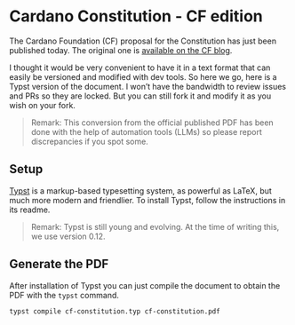 # Cardano Constitution - CF edition

The Cardano Foundation (CF) proposal for the Constitution has just been published today.
The original one is [available on the CF blog][cf-blog].

[cf-blog]: https://cardanofoundation.org/blog/proposal-for-cardano-constitution

I thought it would be very convenient to have it in a text format that can easily be versioned and modified with dev tools.
So here we go, here is a Typst version of the document.
I won’t have the bandwidth to review issues and PRs so they are locked.
But you can still fork it and modify it as you wish on your fork.

> Remark: This conversion from the official published PDF has been done with the help of automation tools (LLMs) so please report discrepancies if you spot some.

## Setup

[Typst][typst] is a markup-based typesetting system, as powerful as LaTeX, but much more modern and friendlier.
To install Typst, follow the instructions in its readme.

> Remark: Typst is still young and evolving. At the time of writing this, we use version 0.12.

[typst]: https://github.com/typst/typst

## Generate the PDF

After installation of Typst you can just compile the document to obtain the PDF with the `typst` command.

```sh
typst compile cf-constitution.typ cf-constitution.pdf
```
